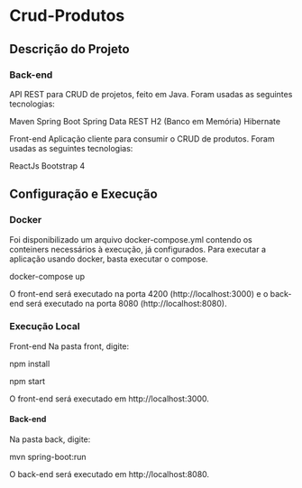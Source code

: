 # Crud-Produtos

## Descrição do Projeto
### Back-end
API REST para CRUD de projetos, feito em Java. Foram usadas as seguintes tecnologias:

Maven
Spring Boot
Spring Data REST
H2 (Banco em Memória)
Hibernate

Front-end
Aplicação cliente para consumir o CRUD de produtos. Foram usadas as seguintes tecnologias:

ReactJs
Bootstrap 4
## Configuração e Execução

### Docker
Foi disponibilizado um arquivo docker-compose.yml contendo os conteiners necessários à execução, já configurados. Para executar a aplicação usando docker, basta executar o compose.

docker-compose up

O front-end será executado na porta 4200 (http://localhost:3000) e o back-end será executado na porta 8080 (http://localhost:8080).

### Execução Local
Front-end
Na pasta front, digite:

npm install

npm start

O front-end será executado em http://localhost:3000.

#### Back-end
Na pasta back, digite:

mvn spring-boot:run

O back-end será executado em http://localhost:8080.
